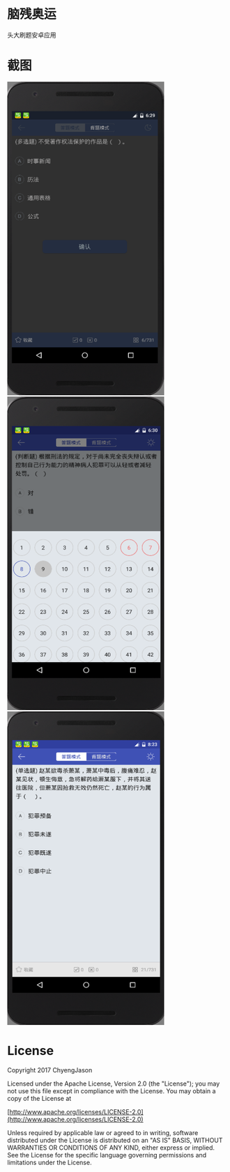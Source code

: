 # 脑残奥运
头大刷题安卓应用

# 截图
<img src="/picture/1.png?raw=true" width=360 height=720 alt="Quick Demo">
<img src="/picture/2.png?raw=true" width=360 height=720 alt="Quick Demo">
<img src="/picture/3.png?raw=true" width=360 height=720 alt="Quick Demo">

# License

Copyright 2017 ChyengJason

Licensed under the Apache License, Version 2.0 (the "License"); you may not use this file except in compliance with the License. You may obtain a copy of the License at

[http://www.apache.org/licenses/LICENSE-2.0](http://www.apache.org/licenses/LICENSE-2.0)

Unless required by applicable law or agreed to in writing, software distributed under the License is distributed on an "AS IS" BASIS, WITHOUT WARRANTIES OR CONDITIONS OF ANY KIND, either express or implied. See the License for the specific language governing permissions and limitations under the License.
